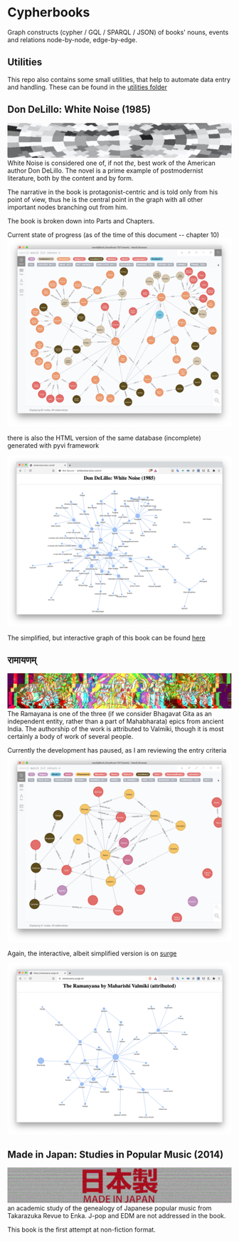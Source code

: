 # Cypherbooks

Graph constructs (cypher / GQL / SPARQL / JSON) of books' nouns, events and relations node-by-node, edge-by-edge.

## Utilities

This repo also contains some small utilities, that help to automate data entry and handling. These can be found in the [utilities folder](https://github.com/evilcloud/cypherbooks/tree/master/utils)

## Don DeLillo: White Noise (1985)

![](media/delillo_white_noise.jpg)
White Noise is considered one of, if not _the_, best work of the American author Don DeLillo. The novel is a prime example of postmodernist literature, both by the content and by form.

The narrative in the book is protagonist-centric and is told only from his point of view, thus he is the central point in the graph with all other important nodes branching out from him.

The book is broken down into Parts and Chapters.

Current state of progress (as of the time of this document -- chapter 10)
![](media/white_noise_graph.png)

there is also the HTML version of the same database (incomplete) generated with pyvi framework

![](media/pyvi_white_noise.png)

The simplified, but interactive graph of this book can be found [here](http://whitenoise.surge.sh)

## रामायणम्

![](media/ramayana.jpg)
The Ramayana is one of the three (if we consider Bhagavat Gita as an independent entity, rather than a part of Mahabharata) epics from ancient India. The authorship of the work is attributed to Valmiki, though it is most certainly a body of work of several people.

Currently the development has paused, as I am reviewing the entry criteria
![](media/ramanyana_graph.png)

Again, the interactive, albeit simplified version is on [surge](https://ramanyana.surge.sh/)

![](media/pyvi_ramanyana.png)

## Made in Japan: Studies in Popular Music (2014)

![](media/made_in_japan.jpg)
an academic study of the genealogy of Japanese popular music from Takarazuka Revue to Enka. J-pop and EDM are not addressed in the book.

This book is the first attempt at non-fiction format.
